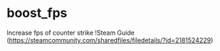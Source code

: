 # boost_fps
Increase fps of counter strike
!Steam Guide (https://steamcommunity.com/sharedfiles/filedetails/?id=2181524229)
